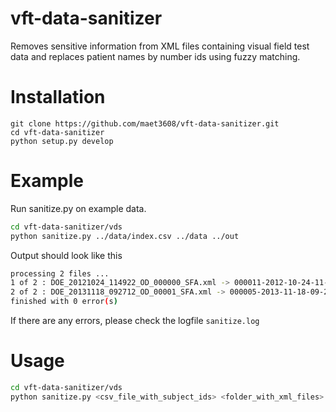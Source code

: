 # vft-data-sanitizer

Removes sensitive information from XML files containing visual field test data 
and replaces patient names by number ids using fuzzy matching.


# Installation

```
git clone https://github.com/maet3608/vft-data-sanitizer.git
cd vft-data-sanitizer
python setup.py develop
```


# Example

Run sanitize.py on example data.

```bash
cd vft-data-sanitizer/vds
python sanitize.py ../data/index.csv ../data ../out
```

Output should look like this

```bash
processing 2 files ...
1 of 2 : DOE_20121024_114922_OD_000000_SFA.xml -> 000011-2012-10-24-11-49-22-OD.xml
2 of 2 : DOE_20131118_092712_OD_00001_SFA.xml -> 000005-2013-11-18-09-27-12-OD.xml
finished with 0 error(s)
```

If there are any errors, please check the logfile `sanitize.log`


# Usage

```bash
cd vft-data-sanitizer/vds
python sanitize.py <csv_file_with_subject_ids> <folder_with_xml_files> <output_folder>
```